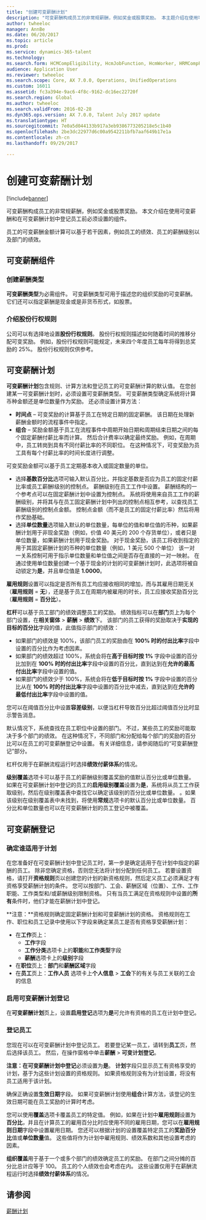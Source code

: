 ```yaml
---
title: "创建可变薪酬计划"
description: "可变薪酬构成员工的非常规薪酬，例如奖金或股票奖励。 本主题介绍在使用可变薪酬和在可变薪酬计划中登记员工前必须设置的组件。"
author: twheeloc
manager: AnnBe
ms.date: 06/20/2017
ms.topic: article
ms.prod: 
ms.service: dynamics-365-talent
ms.technology: 
ms.search.form: HCMCompEligibility, HcmJobFunction, HcmWorker, HRMCompPerfPlan
audience: Application User
ms.reviewer: twheeloc
ms.search.scope: Core, AX 7.0.0, Operations, UnifiedOperations
ms.custom: 16011
ms.assetid: fc3a394e-9ac6-4f8c-9162-dc16ec22720f
ms.search.region: Global
ms.author: twheeloc
ms.search.validFrom: 2016-02-28
ms.dyn365.ops.version: AX 7.0.0, Talent July 2017 update
ms.translationtype: HT
ms.sourcegitcommit: 7e0a5d044133b917a3eb9386773205218e5c1b40
ms.openlocfilehash: 2be3dc22977d6c00a9542211bfb7aaf649b17e1a
ms.contentlocale: zh-cn
ms.lasthandoff: 09/29/2017

---
```


# <a name="create-variable-compensation-plans"></a>创建可变薪酬计划

[!include[banner](includes/banner.md)]


可变薪酬构成员工的非常规薪酬，例如奖金或股票奖励。 本文介绍在使用可变薪酬和在可变薪酬计划中登记员工前必须设置的组件。

员工的可变薪酬金额计算可以基于若干因素，例如员工的绩效、员工的薪酬级别以及部门的绩效。

## <a name="variable-compensation-components"></a>可变薪酬组件
### <a name="create-compensation-types"></a>创建薪酬类型

**可变薪酬类型**为必需组件。 可变薪酬类型可用于描述您的组织奖励的可变薪酬。 它们还可以指定薪酬是现金或是非货币形式，如股票。

### <a name="describe-vesting-rules"></a>介绍股份行权规则

公司可以有选择地设置**股份行权规则**。 股份行权规则描述如何随着时间的推移分配可变奖励。 例如，股份行权规则可能规定，未来四个年度员工每年将得到总奖励的 25%。 股份行权规则仅供参考。

## <a name="variable-compensation-plans"></a>可变薪酬计划
**可变薪酬计划**包含规则、计算方法和登记员工的可变薪酬计算的默认值。 在您创建某一可变薪酬计划时，必须设置可变薪酬类型。 可变薪酬类型确定系统将计算币种金额还是单位数量作为奖励。 还必须设置计算方法：

-   **时间点** – 可变奖励的计算基于员工在特定日期的固定薪酬。 该日期在处理新薪酬金额时的流程事件中指定。
-   **组合** – 奖励金额基于员工在流程事件中周期开始日期和周期结束日期之间的每个固定薪酬付薪比率而计算。 然后合计费率以确定最终奖励。 例如，在周期中，员工转岗到具有不同付薪比率的不同职位。 在这种情况下，可变奖励为员工具有每个付薪比率的时间长度进行调整。

可变奖励金额可以基于员工定期基本收入或固定数量的单位。

-   选择**基数百分比**选项可输入默认百分比，并指定基数是否应为员工的固定付薪比率或员工薪酬l级别的控制点。 薪酬级别在员工工作中设置。 薪酬结构的一个参考点可以在固定薪酬计划中设置为控制点。 系统将使用来自员工工作的薪酬级别，并将其与在员工固定薪酬计划中列出的控制点相互参考，以查找员工薪酬级别的控制点金额。 控制点金额（而不是员工的固定付薪比率）然后将用作奖励基础。
-   选择**单位数量**选项输入默认的单位数量，每单位的值和单位值的币种，如果薪酬计划用于非现金奖励（例如，价值 40 美元的 200 个存货单位），或者只是单位数量，如果薪酬计划用于现金奖励。 对于现金奖励，该员工将收到指定的用于其固定薪酬计划的币种的单位数量（例如，1 美元 500 个单位） 该一对一关系控制可用于指示单位数量和单位值之间是否存在直接的一对一映射。 在通过使用单位数量创建一个基于现金的计划的可变薪酬计划时，此选项将被自动锁定为**是**，并且单位值是 **1.0000**。

**雇用规则**设置可以指定是否所有员工均应接收相同的增加，而与其雇用日期无关（**雇用规则**  =  **无**），还是基于员工在周期内被雇用的时长，员工应接收奖励百分比（**雇用规则**  =  **百分比**）。 

**杠杆**可以基于员工部门的绩效调整员工的奖励。 绩效指标可以在**部门**页上为每个部门设置，在**相关窗体** &gt; **薪酬** &gt; **绩效**下。 该部门的员工获得的奖励取决于**实现的目标的百分比**字段的值，此值指示部门的绩效：

-   如果部门的绩效是 100%，该部门员工的奖励由在 **100% 时的付出比率**字段中设置的百分比作为考虑因素。
-   如果部门的绩效超过 100%，系统会将在**高于目标时按 1%** 字段中设置的百分比加到在 **100% 时的付出比率**字段中设置的百分比，直到达到在**允许的最高付出比率**字段中设置的值。
-   如果部门的绩效少于 100%，系统会将在**低于目标时按 1%** 字段中设置的百分比从在 **100% 时的付出比率**字段中设置的百分比中减去，直到达到在**允许的最低付出比率**字段中设置的值。

您可以在阈值百分比中设置**容差级别**，以便当杠杆导致百分比超过阈值百分比时显示警告消息。 

默认情况下，系统查找在员工职位中设置的部门。 不过，某些员工的奖励可能取决于多个部门的绩效。 在这种情况下，不同部门和分配给每个部门的奖励的百分比可以在员工的可变薪酬登记中设置。 有关详细信息，请参阅随后的“可变薪酬登记”部分。 

杠杆仅用于在薪酬流程运行时选择**绩效付薪体系**的情况。 

**级别覆盖**选项卡可以基于员工的薪酬级别覆盖奖励的值默认百分比或单位数量。 如果在可变薪酬计划中登记的员工的**启用级别覆盖**设置为**是**，系统将从员工工作获取级别，然后在级别覆盖表中查找它以确定该级别的百分比或单位数量。 。如果该级别在级别覆盖表中未找到，将使用**常规**选项卡的默认百分比或单位数量。 百分比和单位数量也可以在可变薪酬计划的员工登记中被覆盖。

## <a name="variable-compensation-enrollment"></a>可变薪酬登记
### <a name="determine-who-is-eligible-for-the-plan"></a>确定谁适用于计划

在您准备好在可变薪酬计划中登记员工时，第一步是确定适用于在计划中指定的薪酬的员工。 除非您确定资格，否则您无法将计划分配到任何员工。 若要设置资格，请打开**资格规则**页以创建您的计划的新资格规则，然后定义员工必须满足才有资格享受薪酬计划的条件。 您可以按部门、工会、薪酬区域（位置）、工作、工作职能、工作类型和/或薪酬级别限制资格。 只有当员工满足在资格规则中设置的**所有**条件时，他们才能在薪酬计划中登记。 

**注意：**资格规则确定固定薪酬计划和可变薪酬计划的资格。 资格规则在工作、职位和员工记录中使用以下字段来确定某员工是否有资格享受薪酬计划：

-   在**工作**页上：
    -   **工作**字段
    -   **工作分类**选项卡上的**职能**和**工作类型**字段
    -   **薪酬**选项卡上的**级别**字段
-   在**职位**页上：**部门**和**薪酬区域**字段
-   在**员工**页上：****工作人员**** 选项卡上**个人信息** &gt; **工会**下的有关与员工关联的工会的信息

### <a name="enable-enrollment-for-the-variable-compensation-plan"></a>启用可变薪酬计划登记

在**可变薪酬计划**页上，设置**启用登记**选项为**是**可允许有资格的员工在计划中登记。

### <a name="enroll-the-employee"></a>登记员工

您现在可以在可变薪酬计划中登记员工。 若要登记某一员工，请转到**员工**页，然后选择该员工。 然后，在操作窗格中单击**薪酬** &gt; **可变计划登记**。 

**注意：**在可变薪酬计划中**登记**必须设置为**是**。 **计划**字段只显示员工有资格享受的计划，基于为这些计划设置的资格规则。 如果资格规则没有为计划设置，将没有员工适用于该计划。 

确保正确设置**生效日期**字段。 如果可变薪酬计划使用**组合**计算方法，该登记的生效日期可能在员工奖励的计算时考虑。 

您可以使用**覆盖**选项卡覆盖员工的特定值。 例如，如果在计划中**雇用规则**设置为**百分比**，并且在计算员工的雇用百分比时应使用不同的雇用日期，您可以在**雇用规则日期**字段中设置雇用日期。 您还可以根据计划的设置覆盖特定员工的**奖励百分比**值或**单位数量**值。 这些值将作为计划中雇用规则、绩效系数和其他设置考虑的因素。 

**组织覆盖**用于基于一个或多个部门的绩效确定员工的奖励。 在部门之间分摊的百分比总计应等于 100。 员工的个人绩效也会考虑在内。 这些设置仅用于在薪酬流程运行时选择**绩效付薪体系**的情况。

<a name="see-also"></a>请参阅
--------

[薪酬计划](compensation-plans.md)




